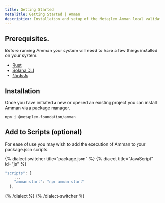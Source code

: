 ```yaml
---
title: Getting Started
metaTitle: Getting Started | Amman
description: Installation and setup of the Metaplex Amman local validator toolkit.
---
```


## Prerequisites.

Before running Amman your system will need to have a few things installed on your system.

- [Rust](https://www.rust-lang.org/tools/install)
- [Solana CLI](https://docs.solanalabs.com/cli/install)
- [NodeJs](https://nodejs.org/en/download)

## Installation

Once you have initiated a new or opened an existing project you can install Amman via a package manager.

```js
npm i @metaplex-foundation/amman
```

## Add to Scripts (optional)

For ease of use you may wish to add the execution of Amman to your package.json scripts.

{% dialect-switcher title="package.json" %}
{% dialect title="JavaScript" id="js" %}

```js
"scripts": {
    ...
    "amman:start": "npx amman start"
  },
```
{% /dialect %}
{% /dialect-switcher %}
